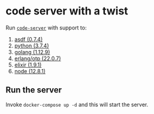 # code server with a twist

Run [`code-server`][0] with support to:

1. [asdf (0.7.4)][1]
2. [python (3.7.4)][2]
3. [golang (1.12.9)][3]
4. [erlang/otp (22.0.7)][4]
5. [elixir (1.9.1)][5]
6. [node (12.8.1)][6]

## Run the server

Invoke `docker-compose up -d` and this will start the server.

[0]: https://github.com/codercom/code-server
[1]: https://asdf-vm.com/#/
[2]: https://github.com/danhper/asdf-python
[3]: https://github.com/kennyp/asdf-golang
[4]: https://github.com/asdf-vm/asdf-erlang
[5]: https://github.com/asdf-vm/asdf-elixir
[6]: https://github.com/asdf-vm/asdf-nodejs
